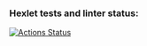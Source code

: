 ### Hexlet tests and linter status:
[![Actions Status](https://github.com/azeos1101/devops-for-programmers-project-76/workflows/hexlet-check/badge.svg)](https://github.com/azeos1101/devops-for-programmers-project-76/actions)